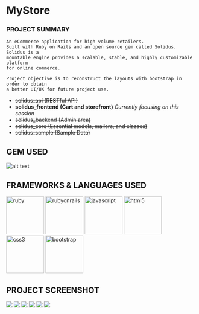 # MyStore

### PROJECT SUMMARY

```
An eCommerce application for high volume retailers. 
Built with Ruby on Rails and an open source gem called Solidus. Solidus is a 
mountable engine provides a scalable, stable, and highly customizable platform
for online commerce.

Project objective is to reconstruct the layouts with bootstrap in order to obtain
a better UI/UX for future project use.
```

- ~~solidus_api (RESTful API)~~
- **solidus_frontend (Cart and storefront)** *Currently focusing on this session*
- ~~solidus_backend (Admin area)~~
- ~~solidus_core (Essential models, mailers, and classes)~~
- ~~solidus_sample (Sample Data)~~

## GEM USED

![alt text](http://baronkwan.github.io/assets/images/projects/logo/logo-gem-solidus.png "gem-solidus")

## FRAMEWORKS & LANGUAGES USED

<img src="http://baronkwan.github.io/assets/images/projects/logo/logo-ruby.png" alt="ruby" width="100"/>
<img src="http://baronkwan.github.io/assets/images/projects/logo/logo-rubyonrails.png" alt="rubyonrails" width="100"/>
<img src="http://baronkwan.github.io/assets/images/projects/logo/logo-javascript.png" alt="javascript" width="100"/>
<img src="http://baronkwan.github.io/assets/images/projects/logo/logo-html5.png" alt="html5" width="100"/>
<img src="http://baronkwan.github.io/assets/images/projects/logo/logo-css3.png" alt="css3" width="100"/>
<img src="http://baronkwan.github.io/assets/images/projects/logo/logo-bootstrap.png" alt="bootstrap" width="100"/>


## PROJECT SCREENSHOT

<img src="http://baronkwan.github.io/assets/images/projects/screenshots/myStore-1.png"/>

<img src="http://baronkwan.github.io/assets/images/projects/screenshots/myStore-1.png"/>

<img src="http://baronkwan.github.io/assets/images/projects/screenshots/myStore-3.png"/>

<img src="http://baronkwan.github.io/assets/images/projects/screenshots/myStore-4.png"/>

<img src="http://baronkwan.github.io/assets/images/projects/screenshots/myStore-5.png"/>

<img src="http://baronkwan.github.io/assets/images/projects/screenshots/myStore-6.png"/>

